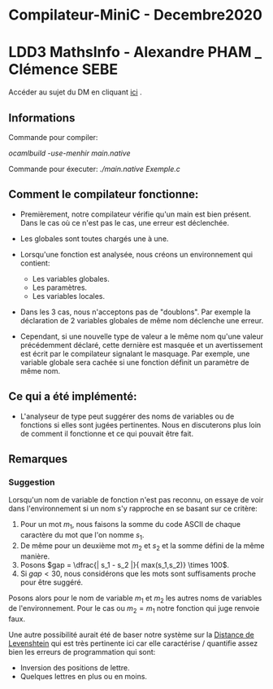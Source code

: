 # Compilateur-MiniC - Decembre2020

# LDD3 MathsInfo - Alexandre PHAM _ Clémence SEBE

Accéder au sujet du DM en cliquant [ici](https://www.lri.fr/~blsk/CompilationLDD3/dm-mnc.html) .

## Informations

Commande pour compiler:

*ocamlbuild -use-menhir main.native*

Commande pour éxecuter:
*./main.native Exemple.c*

## Comment le compilateur fonctionne:
* Premièrement, notre compilateur vérifie qu'un main est bien présent. Dans le cas où ce n'est pas le cas, une erreur est déclenchée.
* Les globales sont toutes chargés une à une.
* Lorsqu'une fonction est analysée, nous créons un environnement qui contient:
    * Les variables globales.
    * Les paramètres.
    * Les variables locales.

* Dans les 3 cas, nous n'acceptons pas de "doublons".
    Par exemple la déclaration de 2 variables globales de même nom déclenche une erreur. 

* Cependant, si une nouvelle type de valeur a le même nom qu'une valeur précédemment déclaré, cette dernière est masquée et un avertissement est écrit par le compilateur signalant le masquage.
    Par exemple, une variable globale sera cachée si une fonction définit un paramètre de même nom.

## Ce qui a été implémenté:
* L'analyseur de type peut suggérer des noms de variables ou de fonctions si elles sont jugées pertinentes. Nous en discuterons plus loin de comment il fonctionne et ce qui pouvait être fait.


## Remarques

### Suggestion
Lorsqu'un nom de variable de fonction n'est pas reconnu, on essaye de voir dans l'environnement si un nom s'y rapproche en se basant sur ce critère:
1. Pour un mot $m_1$, nous faisons la somme du code ASCII de chaque caractère du mot que l'on nomme $s_1$.
2. De même pour un deuxième mot $m_2$ et $s_2$ et la somme défini de la même manière.
3. Posons $gap = \dfrac{| s_1 - s_2 |}{ max(s_1,s_2)} \times 100$.
4. Si $gap < 30%$, nous considérons que les mots sont suffisaments proche pour être suggéré.

Posons alors pour le nom de variable $m_1$ et $m_2$ les autres noms de variables de l'environnement. Pour le cas ou $m_2 = m_1$ notre fonction qui juge renvoie faux.

Une autre possibilité aurait été de baser notre système sur la [Distance de Levenshtein](https://fr.wikipedia.org/wiki/Distance_de_Levenshtein) qui est très pertinente ici car elle caractérise / quantifie assez bien les erreurs de programmation qui sont:
* Inversion des positions de lettre.
* Quelques lettres en plus ou en moins.